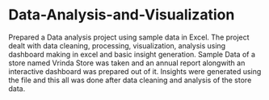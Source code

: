 # Data-Analysis-and-Visualization
Prepared a Data analysis project using sample data in Excel. The project dealt with data cleaning, processing, visualization, analysis using dashboard making in excel and basic insight generation. Sample Data of a store named Vrinda Store was taken and an annual report alongwith an interactive dashboard was prepared out of it. Insights were generated using the file and this all was done after data cleaning and analysis of the store data.

